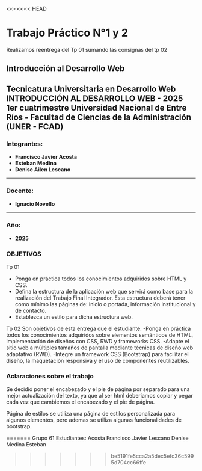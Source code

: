 <<<<<<< HEAD
# Trabajo Práctico N°1 y 2

Realizamos reentrega del Tp 01 sumando las consignas del tp 02

## Introducción al Desarrollo Web  
**Tecnicatura Universitaria en Desarrollo Web**  
**INTRODUCCIÓN AL DESARROLLO WEB - 2025  1er cuatrimestre**
**Universidad Nacional de Entre Ríos - Facultad de Ciencias de la Administración (UNER - FCAD)**  
---

### Integrantes:
- **Francisco Javier Acosta**
- **Esteban Medina**
- **Denise Ailen Lescano**

---

### Docente:
- **Ignacio Novello**

---

### Año:
- **2025**

### OBJETIVOS
Tp 01
- Ponga en práctica todos los conocimientos adquiridos sobre HTML y CSS.
- Defina la estructura de la aplicación web que servirá como base para la realización del Trabajo Final Integrador. Esta estructura deberá tener como mínimo las páginas de: inicio o portada, información institucional y de contacto.
- Establezca un estilo para dicha estructura web.

Tp 02
  Son objetivos de esta entrega que el estudiante:
  -Ponga en práctica todos los conocimientos adquiridos sobre elementos semánticos de HTML,
  implementación de diseños con CSS, RWD y frameworks CSS.
  -Adapte el sitio web a múltiples tamaños de pantalla mediante técnicas de diseño web adaptativo
  (RWD).
  -Integre un framework CSS (Bootstrap) para facilitar el diseño, la maquetación responsiva y el uso de
  componentes reutilizables.


### Aclaraciones sobre el trabajo
Se decidió poner el encabezado y el pie de página por separado para una mejor actualización del texto, ya que al ser html deberiamos copiar y pegar cada vez que cambiemos el encabezado y el pie de página. 

Página de estilos
se utiliza una página de estilos personalizada para algunos elementos, pero ademas se utiliza algunas funcionalidades de 
bootstrap. 

=======
Grupo 61
Estudiantes:
Acosta Francisco Javier
Lescano Denise
Medina Esteban
>>>>>>> be5191fe5cca2a5dec5efc36c5995d704cc66ffe
